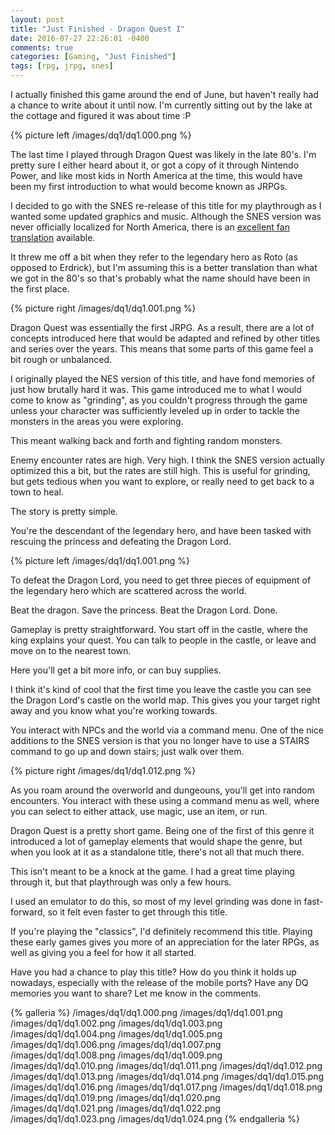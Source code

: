 ```yaml
---
layout: post
title: "Just Finished - Dragon Quest I"
date: 2016-07-27 22:26:01 -0400
comments: true
categories: [Gaming, "Just Finished"]
tags: [rpg, jrpg, snes]
---
```


I actually finished this game around the end of June, but haven't really had a chance to write about it until now. I'm currently sitting out by the lake at the cottage and figured it was about time :P

{% picture left /images/dq1/dq1.000.png %}

The last time I played through Dragon Quest was likely in the late 80's. I'm pretty sure I either heard about it, or got a copy of it through Nintendo Power, and like most kids in North America at the time, this would have been my first introduction to what would become known as JRPGs.

I decided to go with the SNES re-release of this title for my playthrough as I wanted some updated graphics and music. Although the SNES version was never officially localized for North America, there is an [excellent fan translation](http://www.romhacking.net/translations/337/) available.

It threw me off a bit when they refer to the legendary hero as Roto (as opposed to Erdrick), but I'm assuming this is a better translation than what we got in the 80's so that's probably what the name should have been in the first place.

{% picture right /images/dq1/dq1.001.png %}

Dragon Quest was essentially the first JRPG. As a result, there are a lot of concepts introduced here that would be adapted and refined by other titles and series over the years. This means that some parts of this game feel a bit rough or unbalanced.

I originally played the NES version of this title, and have fond memories of just how brutally hard it was. This game introduced me to what I would come to know as "grinding", as you couldn't progress through the game unless your character was sufficiently leveled up in order to tackle the monsters in the areas you were exploring.

This meant walking back and forth and fighting random monsters.

Enemy encounter rates are high. Very high. I think the SNES version actually optimized this a bit, but the rates are still high. This is useful for grinding, but gets tedious when you want to explore, or really need to get back to a town to heal.

The story is pretty simple.

You're the descendant of the legendary hero, and have been tasked with rescuing the princess and defeating the Dragon Lord.

<!-- more -->

{% picture left /images/dq1/dq1.001.png %}

To defeat the Dragon Lord, you need to get three pieces of equipment of the legendary hero which are scattered across the world.

Beat the dragon. Save the princess. Beat the Dragon Lord. Done.

Gameplay is pretty straightforward. You start off in the castle, where the king explains your quest. You can talk to people in the castle, or leave and move on to the nearest town.

Here you'll get a bit more info, or can buy supplies.

I think it's kind of cool that the first time you leave the castle you can see the Dragon Lord's castle on the world map. This gives you your target right away and you know what you're working towards.

You interact with NPCs and the world via a command menu. One of the nice additions to the SNES version is that you no longer have to use a STAIRS command to go up and down stairs; just walk over them.

{% picture right /images/dq1/dq1.012.png %}

As you roam around the overworld and dungeouns, you'll get into random encounters. You interact with these using a command menu as well, where you can select to either attack, use magic, use an item, or run.

Dragon Quest is a pretty short game. Being one of the first of this genre it introduced a lot of gameplay elements that would shape the genre, but when you look at it as a standalone title, there's not all that much there.

This isn't meant to be a knock at the game. I had a great time playing through it, but that playthrough was only a few hours.

I used an emulator to do this, so most of my level grinding was done in fast-forward, so it felt even faster to get through this title.

If you're playing the "classics", I'd definitely recommend this title. Playing these early games gives you more of an appreciation for the later RPGs, as well as giving you a feel for how it all started.

Have you had a chance to play this title? How do you think it holds up nowadays, especially with the release of the mobile ports? Have any DQ memories you want to share? Let me know in the comments.

{% galleria %}
 /images/dq1/dq1.000.png
 /images/dq1/dq1.001.png
 /images/dq1/dq1.002.png
 /images/dq1/dq1.003.png
 /images/dq1/dq1.004.png
 /images/dq1/dq1.005.png
 /images/dq1/dq1.006.png
 /images/dq1/dq1.007.png
 /images/dq1/dq1.008.png
 /images/dq1/dq1.009.png
 /images/dq1/dq1.010.png
 /images/dq1/dq1.011.png
 /images/dq1/dq1.012.png
 /images/dq1/dq1.013.png
 /images/dq1/dq1.014.png
 /images/dq1/dq1.015.png
 /images/dq1/dq1.016.png
 /images/dq1/dq1.017.png
 /images/dq1/dq1.018.png
 /images/dq1/dq1.019.png
 /images/dq1/dq1.020.png
 /images/dq1/dq1.021.png
 /images/dq1/dq1.022.png
 /images/dq1/dq1.023.png
 /images/dq1/dq1.024.png
{% endgalleria %}